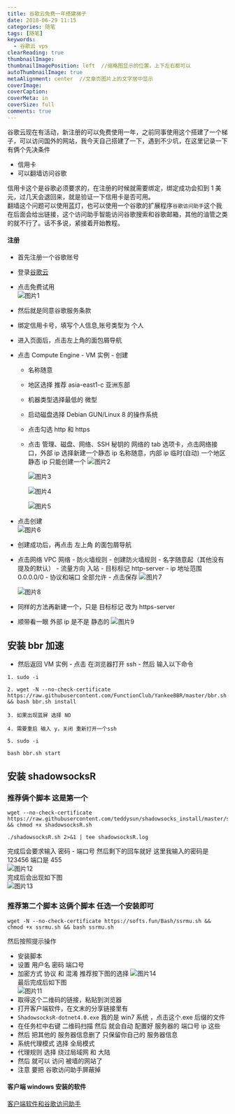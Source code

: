 ```yaml
---
title: 谷歌云免费一年搭建梯子
date: 2018-06-29 11:15
categories: 随笔
tags: [随笔]
keywords:
  - 谷歌云 vps
clearReading: true
thumbnailImage:
thumbnailImagePosition: left  //缩略图显示的位置，上下左右都可以
autoThumbnailImage: true
metaAlignment: center  //文章页图片上的文字居中显示
coverImage:
coverCaption:
coverMeta: in
coverSize: full
comments: true
---
```


谷歌云现在有活动，新注册的可以免费使用一年，之前同事使用这个搭建了一个梯子，可以访问国外的网站，我今天自己搭建了一下，遇到不少坑，在这里记录一下  
有俩个先决条件

- 信用卡
- 可以翻墙访问谷歌

信用卡这个是谷歌必须要求的，在注册的时候就需要绑定，绑定成功会扣到 1 美元，过几天会退回来，就是验证一下信用卡是否可用。  
翻墙这个问题可以使用蓝灯，也可以使用一个谷歌的扩展程序`谷歌访问助手`这个我在后面会给出链接，这个访问助手智能访问谷歌搜索和谷歌邮箱，其他的油管之类的就不行了。话不多说，紧接着开始教程。

<!--more-->

#### 注册

- 首先注册一个谷歌账号
- 登录[谷歌云](https://cloud.google.com/)
- 点击免费试用  
  ![图片1](http://pkafgcch8.bkt.clouddn.com/googlecloud11.png)
- 然后就是同意谷歌服务条款
- 绑定信用卡号，填写个人信息,账号类型为 个人
- 进入页面后，点击左上角的面包屑导航
- 点击 Compute Engine - VM 实例 - 创建
  - 名称随意
  - 地区选择 推荐 asia-east1-c 亚洲东部
  - 机器类型选择最低的 微型
  - 启动磁盘选择 Debian GUN/Linux 8 的操作系统
  - 点击勾选 http 和 https
  - 点击 管理、磁盘、网络、SSH 秘钥的 网络的 tab 选项卡，点击网络接口，外部 ip 选择新建一个静态 ip 名称随意，内部 ip 临时(自动) 一个地区静态 ip 只能创建一个
    ![图片2](http://pkafgcch8.bkt.clouddn.com/googlecloud12.png)

    ![图片3](http://pkafgcch8.bkt.clouddn.com/googlecloud13.png)

    ![图片4](http://pkafgcch8.bkt.clouddn.com/googlecloud14.png)

    ![图片5](http://pkafgcch8.bkt.clouddn.com/googlecloud15.png)
- 点击创建  
  ![图片6](http://pkafgcch8.bkt.clouddn.com/googlecloud16.png)
- 创建成功后，再点击 左上角 的面包屑导航
- 点击网络 VPC 网络 - 防火墙规则 - 创建防火墙规则 - 名字随意起（其他没有提及的默认） - 流量方向 入站 - 目标标记 http-server - ip 地址范围 0.0.0.0/0 - 协议和端口 全部允许 - 点击保存
  ![图片7](http://pkafgcch8.bkt.clouddn.com/googlecloud17.png)

  ![图片8](http://pkafgcch8.bkt.clouddn.com/googlecloud18.png)
- 同样的方法再新建一个，只是 目标标记 改为 https-server
- 顺带看一眼 外部 ip 是不是 静态的
  ![图片9](http://pkafgcch8.bkt.clouddn.com/googlecloud19.png)

## 安装 bbr 加速

- 然后返回 VM 实例 - 点击 在浏览器打开 ssh - 然后 输入以下命令

```
1. sudo -i

2. wget -N --no-check-certificate https://raw.githubusercontent.com/FunctionClub/YankeeBBR/master/bbr.sh && bash bbr.sh install

3. 如果出现蓝屏 选择 NO

4. 需要重启 输入 y，关闭 重新打开一个ssh

5. sudo -i

bash bbr.sh start
```

## 安装 shadowsocksR

### 推荐俩个脚本 这是第一个

```
wget --no-check-certificate https://raw.githubusercontent.com/teddysun/shadowsocks_install/master/shadowsocksR.sh && chmod +x shadowsocksR.sh

./shadowsocksR.sh 2>&1 | tee shadowsocksR.log
```

完成后会要求输入 密码 - 端口号 然后剩下的回车就好 这里我输入的密码是 123456 端口是 455  
![图片12](http://pkafgcch8.bkt.clouddn.com/googlecloud112.png)  
完成后会出现如下图  
![图片13](http://pkafgcch8.bkt.clouddn.com/googlecloud113.png)

### 推荐第二个脚本 这俩个脚本 任选一个安装即可

```
wget -N --no-check-certificate https://softs.fun/Bash/ssrmu.sh && chmod +x ssrmu.sh && bash ssrmu.sh
```

然后按照提示操作

- 安装脚本
- 设置 用户名 密码 端口号
- 加密方式 协议 和 混淆 推荐按下图的选择
  ![图片14](http://pkafgcch8.bkt.clouddn.com/googlecloud114.png)  
  最后完成后如下图  
  ![图片11](http://pkafgcch8.bkt.clouddn.com/googlecloud111.png)
- 取得这个二维码的链接，粘贴到浏览器
- 打开客户端软件，在文末的分享链接里有
- `ShadowsocksR-dotnet4.0.exe` 我的是 win7 系统 ，点击这个.exe 后缀的文件
- 在任务栏中右键 二维码扫描 然后 就会自动 配置好 服务器的 端口号 ip 这些
- 然后 把其他的 服务器信息删了 只保留你自己的 服务器信息
- 系统代理模式 选择 全局模式
- 代理规则 选择 绕过局域网 和 大陆
- 然后 就可以 访问 被墙的网站了
- 注意 要把 谷歌访问助手屏蔽掉

#### 客户端 windows 安装的软件

[客户端软件和谷歌访问助手](https://github.com/tiakia/-)
